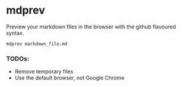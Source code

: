 # mdprev

Preview your markdown files in the browser with the github flavoured syntax.

```
mdprev markdown_file.md
```

### TODOs:

- Remove temporary files
- Use the default browser, not Google Chrome
